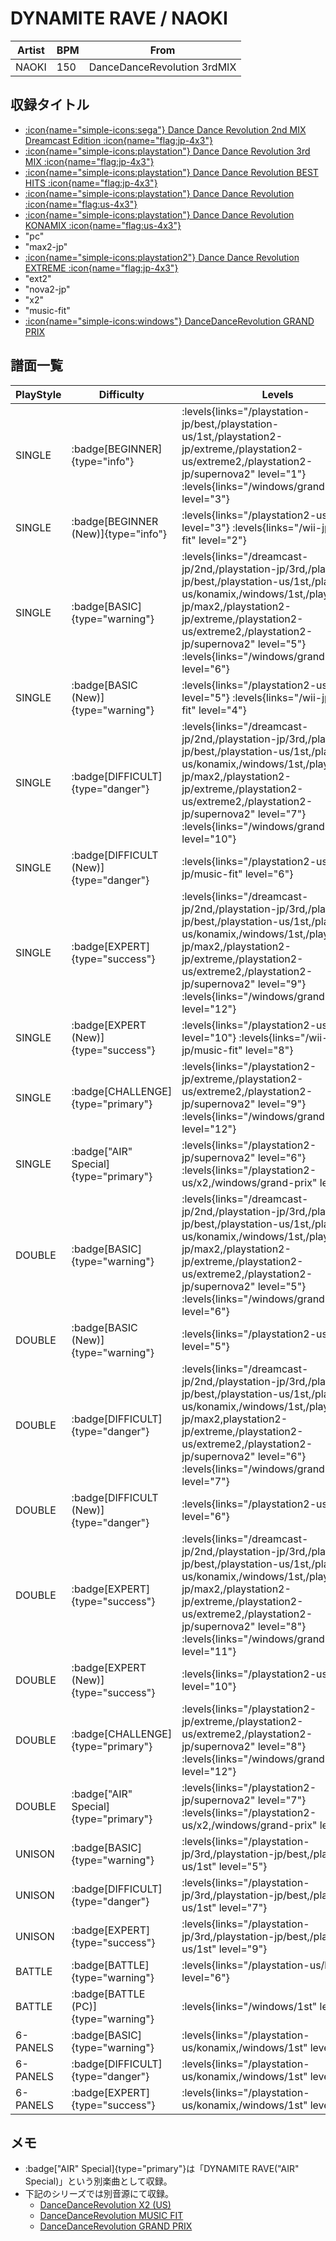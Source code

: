 # DYNAMITE RAVE / NAOKI

|Artist|BPM|From|
|------|---|----|
|NAOKI|150|DanceDanceRevolution 3rdMIX|

## 収録タイトル

- [:icon{name="simple-icons:sega"} Dance Dance Revolution 2nd MIX Dreamcast Edition :icon{name="flag:jp-4x3"}](/dreamcast-jp/2nd)
- [:icon{name="simple-icons:playstation"} Dance Dance Revolution 3rd MIX :icon{name="flag:jp-4x3"}](/playstation-jp/3rd)
- [:icon{name="simple-icons:playstation"} Dance Dance Revolution BEST HITS :icon{name="flag:jp-4x3"}](/playstation-jp/best)
- [:icon{name="simple-icons:playstation"} Dance Dance Revolution :icon{name="flag:us-4x3"}](/playstation-us/1st)
- [:icon{name="simple-icons:playstation"} Dance Dance Revolution KONAMIX :icon{name="flag:us-4x3"}](/playstation-us/konamix)
- "pc"
- "max2-jp"
- [:icon{name="simple-icons:playstation2"} Dance Dance Revolution EXTREME :icon{name="flag:jp-4x3"}](/playstation2-jp/extreme)
- "ext2"
- "nova2-jp"
- "x2"
- "music-fit"
- [:icon{name="simple-icons:windows"} DanceDanceRevolution GRAND PRIX](/windows/grand-prix)

## 譜面一覧

|PlayStyle|Difficulty|Levels|Notes|Movie|
|---------|----------|------|-----|-----|
|SINGLE| :badge[BEGINNER]{type="info"}| :levels{links="/playstation-jp/best,/playstation-us/1st,/playstation2-jp/extreme,/playstation2-us/extreme2,/playstation2-jp/supernova2" level="1"} :levels{links="/windows/grand-prix" level="3"}|110/0||
|SINGLE| :badge[BEGINNER (New)]{type="info"}| :levels{links="/playstation2-us/x2" level="3"} :levels{links="/wii-jp/music-fit" level="2"}</div>|70/0||
|SINGLE| :badge[BASIC]{type="warning"}| :levels{links="/dreamcast-jp/2nd,/playstation-jp/3rd,/playstation-jp/best,/playstation-us/1st,/playstation-us/konamix,/windows/1st,/playstation2-jp/max2,/playstation2-jp/extreme,/playstation2-us/extreme2,/playstation2-jp/supernova2" level="5"} :levels{links="/windows/grand-prix" level="6"}|188/0||
|SINGLE| :badge[BASIC (New)]{type="warning"}| :levels{links="/playstation2-us/x2" level="5"} :levels{links="/wii-jp/music-fit" level="4"}</div>|129/0||
|SINGLE| :badge[DIFFICULT]{type="danger"}| :levels{links="/dreamcast-jp/2nd,/playstation-jp/3rd,/playstation-jp/best,/playstation-us/1st,/playstation-us/konamix,/windows/1st,/playstation2-jp/max2,/playstation2-jp/extreme,/playstation2-us/extreme2,/playstation2-jp/supernova2" level="7"} :levels{links="/windows/grand-prix" level="10"}|269/0||
|SINGLE| :badge[DIFFICULT (New)]{type="danger"}| :levels{links="/playstation2-us/x2,/wii-jp/music-fit" level="6"}</div>|217/4||
|SINGLE| :badge[EXPERT]{type="success"}| :levels{links="/dreamcast-jp/2nd,/playstation-jp/3rd,/playstation-jp/best,/playstation-us/1st,/playstation-us/konamix,/windows/1st,/playstation2-jp/max2,/playstation2-jp/extreme,/playstation2-us/extreme2,/playstation2-jp/supernova2" level="9"} :levels{links="/windows/grand-prix" level="12"}|398/0||
|SINGLE| :badge[EXPERT (New)]{type="success"}| :levels{links="/playstation2-us/x2" level="10"} :levels{links="/wii-jp/music-fit" level="8"}</div>|304/6||
|SINGLE| :badge[CHALLENGE]{type="primary"}| :levels{links="/playstation2-jp/extreme,/playstation2-us/extreme2,/playstation2-jp/supernova2" level="9"} :levels{links="/windows/grand-prix" level="12"}|362/6||
|SINGLE| :badge["AIR" Special]{type="primary"}| :levels{links="/playstation2-jp/supernova2" level="6"} :levels{links="/playstation2-us/x2,/windows/grand-prix" level="8"}|217/0||
|DOUBLE| :badge[BASIC]{type="warning"}| :levels{links="/dreamcast-jp/2nd,/playstation-jp/3rd,/playstation-jp/best,/playstation-us/1st,/playstation-us/konamix,/windows/1st,/playstation2-jp/max2,/playstation2-jp/extreme,/playstation2-us/extreme2,/playstation2-jp/supernova2" level="5"} :levels{links="/windows/grand-prix" level="6"}|217/0||
|DOUBLE| :badge[BASIC (New)]{type="warning"}| :levels{links="/playstation2-us/x2" level="5"}</div>|139/4||
|DOUBLE| :badge[DIFFICULT]{type="danger"}| :levels{links="/dreamcast-jp/2nd,/playstation-jp/3rd,/playstation-jp/best,/playstation-us/1st,/playstation-us/konamix,/windows/1st,/playstation2-jp/max2,playstation2-jp/extreme,/playstation2-us/extreme2,/playstation2-jp/supernova2" level="6"} :levels{links="/windows/grand-prix" level="7"}|250/0||
|DOUBLE| :badge[DIFFICULT (New)]{type="danger"}| :levels{links="/playstation2-us/x2" level="6"}</div>|218/3||
|DOUBLE| :badge[EXPERT]{type="success"}| :levels{links="/dreamcast-jp/2nd,/playstation-jp/3rd,/playstation-jp/best,/playstation-us/1st,/playstation-us/konamix,/windows/1st,/playstation2-jp/max2,/playstation2-jp/extreme,/playstation2-us/extreme2,/playstation2-jp/supernova2" level="8"} :levels{links="/windows/grand-prix" level="11"}|331/0||
|DOUBLE| :badge[EXPERT (New)]{type="success"}| :levels{links="/playstation2-us/x2" level="10"}</div>|287/3||
|DOUBLE| :badge[CHALLENGE]{type="primary"}| :levels{links="/playstation2-jp/extreme,/playstation2-us/extreme2,/playstation2-jp/supernova2" level="8"} :levels{links="/windows/grand-prix" level="12"}|327/0||
|DOUBLE| :badge["AIR" Special]{type="primary"}| :levels{links="/playstation2-jp/supernova2" level="7"} :levels{links="/playstation2-us/x2,/windows/grand-prix" level="9"}|217/0||
|UNISON| :badge[BASIC]{type="warning"}| :levels{links="/playstation-jp/3rd,/playstation-jp/best,/playstation-us/1st" level="5"}|||
|UNISON| :badge[DIFFICULT]{type="danger"}| :levels{links="/playstation-jp/3rd,/playstation-jp/best,/playstation-us/1st" level="7"}|||
|UNISON| :badge[EXPERT]{type="success"}| :levels{links="/playstation-jp/3rd,/playstation-jp/best,/playstation-us/1st" level="9"}|||
|BATTLE| :badge[BATTLE]{type="warning"}| :levels{links="/playstation-us/konamix" level="6"}|||
|BATTLE| :badge[BATTLE (PC)]{type="warning"}| :levels{links="/windows/1st" level="6"}|||
|6-PANELS| :badge[BASIC]{type="warning"}| :levels{links="/playstation-us/konamix,/windows/1st" level="4"}|188/0||
|6-PANELS| :badge[DIFFICULT]{type="danger"}| :levels{links="/playstation-us/konamix,/windows/1st" level="7"}|262/0||
|6-PANELS| :badge[EXPERT]{type="success"}| :levels{links="/playstation-us/konamix,/windows/1st" level="9"}|395/0||

## メモ

- :badge["AIR" Special]{type="primary"}は「DYNAMITE RAVE("AIR" Special)」という別楽曲として収録。
- 下記のシリーズでは別音源にて収録。
  - [DanceDanceRevolution X2 (US)](/playstation2-us/x2)
  - [DanceDanceRevolution MUSIC FIT](/wii-jp/music-fit)
  - [DanceDanceRevolution GRAND PRIX](/windows/grand-prix)
